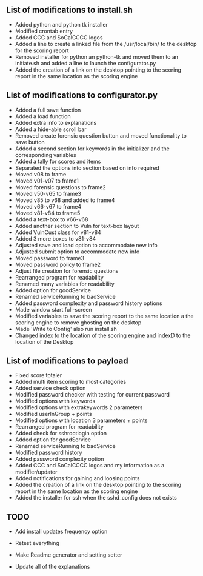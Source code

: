## List of modifications to install.sh
- Added python and python tk installer
- Modified crontab entry
- Added CCC and SoCalCCCC logos
- Added a line to create a linked file from the /usr/local/bin/ to the desktop for the scoring report
- Removed installer for python an python-tk and moved them to an initiate.sh and added a line to launch the configurator.py
- Added the creation of a link on the desktop pointing to the scoring report in the same location as the scoring engine

## List of modifications to configurator.py
- Added a full save function
- Added a load function
- Added extra info to explanations
- Added a hide-able scroll bar
- Removed create forensic question button and moved functionality to save button
- Added a second section for keywords in the initializer and the corresponding variables
- Added a tally for scores and items
- Separated the options into section based on info required
- Moved v08 to frame
- Moved v01-v07 to frame1
- Moved forensic questions to frame2
- Moved v50-v65 to frame3
- Moved v85 to v68 and added to frame4
- Moved v66-v67 to frame4
- Moved v81-v84 to frame5
- Added a text-box to v66-v68
- Added another section to Vuln for text-box layout
- Added VulnCust class for v81-v84
- Added 3 more boxes to v81-v84
- Adjusted save and load option to accommodate new info
- Adjusted submit option to accommodate new info
- Moved password to frame3
- Moved password policy to frame2
- Adjust file creation for forensic questions
- Rearranged program for readability
- Renamed many variables for readability
- Added option for goodService
- Renamed serviceRunning to badService
- Added password complexity and password history options
- Made window start full-screen
- Modified variables to save the scoring report to the same location a the scoring engine to remove ghosting on the desktop
- Made 'Write to Config' also run install.sh
- Changed index to the location of the scoring engine and indexD to the location of the Desktop

## List of modifications to payload
- Fixed score totaler
- Added multi item scoring to most categories
- Added service check option
- Modified password checker with testing for current password
- Modified options with keywords
- Modified options with extrakeywords 2 parameters
- Modified userInGroup + points
- Modified options with location 3 parameters + points
- Rearranged program for readability
- Added check for sshrootlogin option
- Added option for goodService
- Renamed serviceRunning to badService
- Modified password history
- Added password complexity option
- Added CCC and SoCalCCCC logos and my information as a modifier/updater
- Added notifications for gaining and loosing points
- Added the creation of a link on the desktop pointing to the scoring report in the same location as the scoring engine
- Added the installer for ssh when the sshd_config does not exists

## TODO
- Add install updates frequency option

- Retest everything

- Make Readme generator and setting setter
- Update all of the explanations
